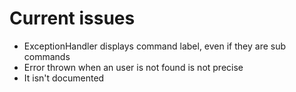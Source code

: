 # Current issues

- ExceptionHandler displays command label, even if they are sub commands
- Error thrown when an user is not found is not precise
- It isn't documented